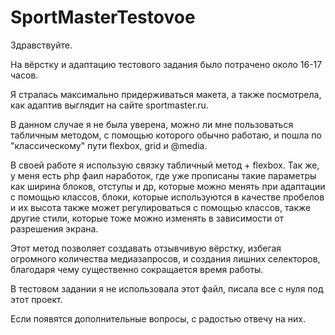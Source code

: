 # SportMasterTestovoe

Здравствуйте.

На вёрстку и адаптацию тестового задания было потрачено около 16-17 часов. 

Я стралась максимально придeрживаться макета, а также посмотрела, как адаптив выглядит на сайте sportmaster.ru. 

В данном случае я не была уверена, можно ли мне пользоваться табличным методом, с помощью которого обычно работаю, и пошла по "классическому" пути flexbox, grid и @media.

В своей работе я использую связку табличный метод + flexbox. Так же, у меня есть php фаил наработок, где уже прописаны такие параметры как ширина блоков, отступы и др, которые можно менять при адаптации с помощью классов, блоки, которые используются в качестве пробелов и их высота также может регулироваться с помощью классов, также другие стили, которые тоже можно изменять в зависимости от разрешения экрана. 

Этот метод позволяет создавать отзывчивую вёрстку, избегая огромного количества медиазапросов, и создания лишних селекторов, благодаря чему существенно сокращается время работы. 

В тестовом задании я не использовала этот файл, писала все с нуля под этот проект.

Если появятся дополнительные вопросы, с радостью отвечу на них. 
